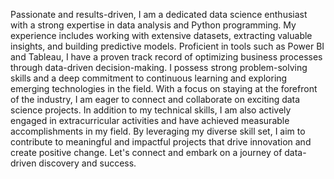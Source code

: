 Passionate and results-driven, I am a dedicated data science enthusiast with a strong expertise in data analysis and Python programming. My experience includes working with extensive datasets, extracting valuable insights, and building predictive models. Proficient in tools such as Power BI and Tableau, I have a proven track record of optimizing business processes through data-driven decision-making. I possess strong problem-solving skills and a deep commitment to continuous learning and exploring emerging technologies in the field. With a focus on staying at the forefront of the industry, I am eager to connect and collaborate on exciting data science projects. In addition to my technical skills, I am also actively engaged in extracurricular activities and have achieved measurable accomplishments in my field. By leveraging my diverse skill set, I aim to contribute to meaningful and impactful projects that drive innovation and create positive change. Let's connect and embark on a journey of data-driven discovery and success.
<!---
saisrinivas2511/saisrinivas2511 is a ✨ special ✨ repository because its `README.md` (this file) appears on your GitHub profile.
You can click the Preview link to take a look at your changes.
--->
